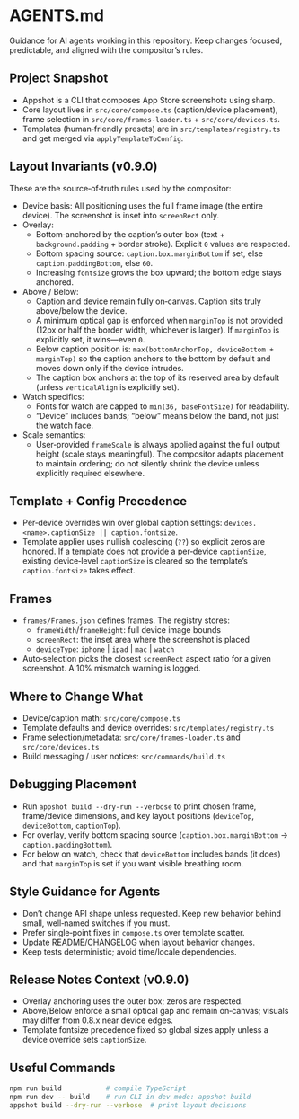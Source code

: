 # AGENTS.md

Guidance for AI agents working in this repository. Keep changes focused, predictable, and aligned with the compositor’s rules.

## Project Snapshot
- Appshot is a CLI that composes App Store screenshots using sharp.
- Core layout lives in `src/core/compose.ts` (caption/device placement), frame selection in `src/core/frames-loader.ts` + `src/core/devices.ts`.
- Templates (human‑friendly presets) are in `src/templates/registry.ts` and get merged via `applyTemplateToConfig`.

## Layout Invariants (v0.9.0)
These are the source‑of‑truth rules used by the compositor:

- Device basis: All positioning uses the full frame image (the entire device). The screenshot is inset into `screenRect` only.
- Overlay:
  - Bottom‑anchored by the caption’s outer box (text + `background.padding` + border stroke). Explicit `0` values are respected.
  - Bottom spacing source: `caption.box.marginBottom` if set, else `caption.paddingBottom`, else `60`.
  - Increasing `fontsize` grows the box upward; the bottom edge stays anchored.
- Above / Below:
  - Caption and device remain fully on‑canvas. Caption sits truly above/below the device.
  - A minimum optical gap is enforced when `marginTop` is not provided (12px or half the border width, whichever is larger). If `marginTop` is explicitly set, it wins—even `0`.
  - Below caption position is: `max(bottomAnchorTop, deviceBottom + marginTop)` so the caption anchors to the bottom by default and moves down only if the device intrudes.
  - The caption box anchors at the top of its reserved area by default (unless `verticalAlign` is explicitly set).
- Watch specifics:
  - Fonts for watch are capped to `min(36, baseFontSize)` for readability.
  - “Device” includes bands; “below” means below the band, not just the watch face.
- Scale semantics:
  - User‑provided `frameScale` is always applied against the full output height (scale stays meaningful). The compositor adapts placement to maintain ordering; do not silently shrink the device unless explicitly required elsewhere.

## Template + Config Precedence
- Per‑device overrides win over global caption settings: `devices.<name>.captionSize || caption.fontsize`.
- Template applier uses nullish coalescing (`??`) so explicit zeros are honored. If a template does not provide a per‑device `captionSize`, existing device‑level `captionSize` is cleared so the template’s `caption.fontsize` takes effect.

## Frames
- `frames/Frames.json` defines frames. The registry stores:
  - `frameWidth`/`frameHeight`: full device image bounds
  - `screenRect`: the inset area where the screenshot is placed
  - `deviceType`: `iphone` | `ipad` | `mac` | `watch`
- Auto‑selection picks the closest `screenRect` aspect ratio for a given screenshot. A 10% mismatch warning is logged.

## Where to Change What
- Device/caption math: `src/core/compose.ts`
- Template defaults and device overrides: `src/templates/registry.ts`
- Frame selection/metadata: `src/core/frames-loader.ts` and `src/core/devices.ts`
- Build messaging / user notices: `src/commands/build.ts`

## Debugging Placement
- Run `appshot build --dry-run --verbose` to print chosen frame, frame/device dimensions, and key layout positions (`deviceTop`, `deviceBottom`, `captionTop`).
- For overlay, verify bottom spacing source (`caption.box.marginBottom` → `caption.paddingBottom`).
- For below on watch, check that `deviceBottom` includes bands (it does) and that `marginTop` is set if you want visible breathing room.

## Style Guidance for Agents
- Don’t change API shape unless requested. Keep new behavior behind small, well‑named switches if you must.
- Prefer single‑point fixes in `compose.ts` over template scatter.
- Update README/CHANGELOG when layout behavior changes.
- Keep tests deterministic; avoid time/locale dependencies.

## Release Notes Context (v0.9.0)
- Overlay anchoring uses the outer box; zeros are respected.
- Above/Below enforce a small optical gap and remain on‑canvas; visuals may differ from 0.8.x near device edges.
- Template fontsize precedence fixed so global sizes apply unless a device override sets `captionSize`.

## Useful Commands
```bash
npm run build           # compile TypeScript
npm run dev -- build    # run CLI in dev mode: appshot build
appshot build --dry-run --verbose  # print layout decisions
```

